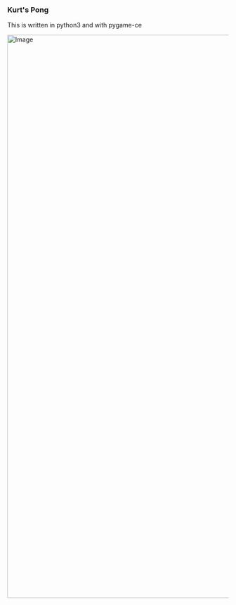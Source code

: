 ### Kurt's Pong


This is written in python3 and with pygame-ce

<img width="1281" alt="Image" src="https://github.com/user-attachments/assets/6856da3d-cfac-4ba7-9773-03b691e30bc0" />
